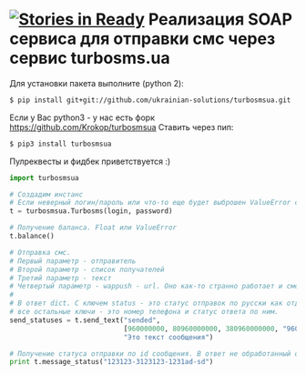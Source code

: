 [![Stories in Ready](https://badge.waffle.io/ukrainian-solutions/turbosmsua.png?label=ready&title=Ready)](https://waffle.io/ukrainian-solutions/turbosmsua)
Реализация SOAP сервиса для отправки смс через сервис turbosms.ua
==========

Для установки пакета выполните (python 2):
```sh
$ pip install git+git://github.com/ukrainian-solutions/turbosmsua.git
```

Если у Вас python3 - у нас есть форк https://github.com/Krokop/turbosmsua
Ставить через пип:
```sh
$ pip3 install turbosmsua
```

Пулреквесты и фидбек приветствуется :)

```python
import turbosmsua

# Создадим инстанс
# Если неверный логин/пароль или что-то еще будет выброшен ValueError с описанием ошибки от сервиса
t = turbosmsua.Turbosms(login, password)

# Получение баланса. Float или ValueError
t.balance()

# Отправка смс.
# Первый параметр - отправитель
# Второй параметр - список получателей
# Третий параметр - текст
# Четвертый параметр - wappush - url. Оно как-то странно работает и смс с ним на айфон не доходят
#
# В ответ dict. С ключем status - это статус отправок по русски как отдал сервис,
# все остальные ключи - это номер телефона и статус ответа по ним.
send_statuses = t.send_text("sended",
                            [960000000, 80960000000, 380960000000, "960000000", "+380960000000"],
                            "Это текст сообщения")

# Получение статуса отправки по id сообщения. В ответ не обработанный ответ от сервиса
print t.message_status("123123-3123123-1231ad-sd")

```
